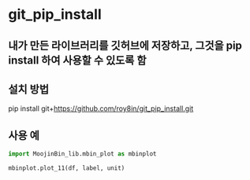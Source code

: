 # git_pip_install

## 내가 만든 라이브러리를 깃허브에 저장하고, 그것을 pip install 하여 사용할 수 있도록 함

## 설치 방법
pip install git+https://github.com/roy8in/git_pip_install.git

## 사용 예
```python
import MoojinBin_lib.mbin_plot as mbinplot

mbinplot.plot_11(df, label, unit)
```

